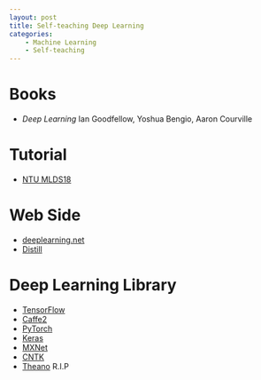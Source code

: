 ```yaml
---
layout: post
title: Self-teaching Deep Learning
categories: 
	- Machine Learning
	- Self-teaching
---
```


# Books
* *Deep Learning* Ian Goodfellow, Yoshua Bengio, Aaron Courville

# Tutorial
* [NTU MLDS18](http://speech.ee.ntu.edu.tw/~tlkagk/courses_MLDS18.html)

# Web Side
* [deeplearning.net](http://deeplearning.net/)
* [Distill](https://distill.pub/)

# Deep Learning Library
* [TensorFlow](https://www.tensorflow.org/)
* [Caffe2](https://caffe2.ai/)
* [PyTorch](https://pytorch.org/)
* [Keras](https://keras.io/)
* [MXNet](https://mxnet.apache.org/)
* [CNTK](https://docs.microsoft.com/en-us/cognitive-toolkit/)
* [Theano](http://deeplearning.net/software/theano/) R.I.P